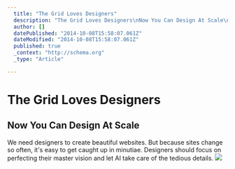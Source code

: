 ```yaml
---
  title: "The Grid Loves Designers"
  description: "The Grid Loves Designers\nNow You Can Design At Scale\nWe need designers to create beautiful websites. But because sites change so often, it&#39;s easy to get cau"
  author: []
  datePublished: "2014-10-08T15:58:07.061Z"
  dateModified: "2014-10-08T15:58:07.061Z"
  published: true
  _context: "http://schema.org"
  _type: "Article"

---
```

# The Grid Loves Designers

## Now You Can Design At Scale

We need designers to create beautiful websites. But because sites change so often, it's easy to get caught up in minutiae. Designers should focus on perfecting their master vision and let AI take care of the tedious details.
![](https://s3-us-west-2.amazonaws.com/cdn.thegrid.io/posts/designers-02.jpg)